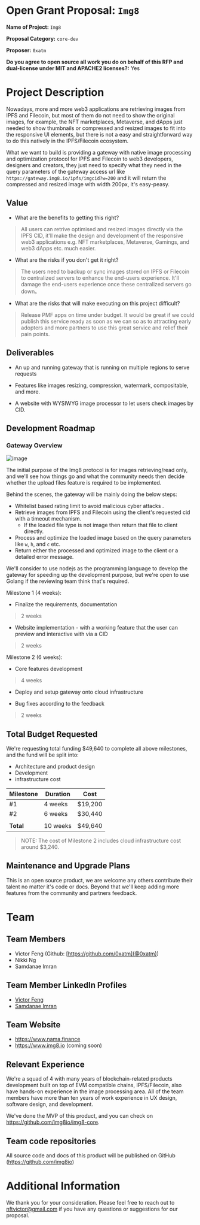 # Open Grant Proposal: `Img8`

**Name of Project:** `Img8`

**Proposal Category:** `core-dev`

**Proposer:** `0xatm`

**Do you agree to open source all work you do on behalf of this RFP and dual-license under MIT and APACHE2 licenses?:** Yes

# Project Description

Nowadays, more and more web3 applications are retrieving images from IPFS and Filecoin, but most of them do not need to show the original images, for example, the NFT marketplaces, Metaverse, and dApps just needed to show thumbnails or compressed and resized images to fit into the responsive UI elements, but there is not a easy and straightforward way to do this natively in the IPFS/Filecoin ecosystem.

What we want to build is providing a gateway with native image processing and optimization protocol for IPFS and Filecoin to web3 developers, designers and creators, they just need to specify what they need in the query parameters of the gateway access url like `https://gateway.img8.io/ipfs/imgcid?w=200` and it will return the compressed and resized image with width 200px, it's easy-peasy.

## Value

- What are the benefits to getting this right?

> All users can retrive optimised and resized images directly via the IPFS CID, it'll make the design and development of the responsive web3 applications e.g. NFT marketplaces, Metaverse, Gamings, and web3 dApps etc. much easier.

- What are the risks if you don't get it right?

> The users need to backup or sync images stored on IPFS or Filecoin to centralized servers to enhance the end-users experience. It'll damage the end-users experience once these centralized servers go down。

- What are the risks that will make executing on this project difficult?

> Release PMF apps on time under budget. It would be great if we could publish this service ready as soon as we can so as to attracting early adopters and more partners to use this great service and relief their pain points.


## Deliverables

- An up and running gateway that is running on multiple regions to serve requests

- Features like images resizing, compression, watermark, compositable, and more.

- A website with WYSIWYG image processor to let users check images by CID.

## Development Roadmap

### Gateway Overview

![image](https://user-images.githubusercontent.com/79720925/134988034-ce9e23ff-3d22-4c21-bd6d-879cc1b4f44c.png)

The initial purpose of the Img8 protocol is for images retrieving/read only, and we'll see how things go and what the community needs then decide whether the upload files feature is required to be implemented.

Behind the scenes, the gateway will be mainly doing the below steps: 

- Whitelist based rating limit to avoid malicious cyber attacks .
- Retrieve images from IPFS and Filecoin using the client's requested cid with a timeout mechanism.
  - If the loaded file type is not image then return that file to client directly.
- Process and optimize the loaded image based on the query parameters like `w`, `h`, and `c` etc.
- Return either the processed and optimized image to the client or a detailed error message.

We'll consider to use nodejs as the programming language to develop the gateway for speeding up the development purpose, but we're open to use Golang if the reviewing team think that's required.


Milestone 1 (4 weeks):

- Finalize the requirements, documentation

> 2 weeks

- Website implementation - with a working feature that the user can preview and interactive with via a CID

> 2 weeks

Milestone 2 (6 weeks):

- Core features development

> 4 weeks

- Deploy and setup gateway onto cloud infrastructure

- Bug fixes according to the feedback

> 2 weeks

## Total Budget Requested

We're requesting total funding $49,640 to complete all above milestones, and the fund will be split into:

- Architecture and product design
- Development
- infrastructure cost

| Milestone  | Duration| Cost    |
|------------|---------|---------|
|   #1       | 4 weeks | $19,200 |
|   #2       | 6 weeks | $30,440 |
|            |         |         |
| **Total**  | 10 weeks| $49,640 |

> NOTE: The cost of Milestone 2 includes cloud infrastructure cost around $3,240.


## Maintenance and Upgrade Plans

This is an open source product, we are welcome any others contribute their talent no matter it's code or docs. Beyond that we'll keep adding more features from the community and partners feedback.

# Team

## Team Members

- Victor Feng (Github: [https://github.com/0xatm](@0xatm))
- Nikki Ng
- Samdanae Imran

## Team Member LinkedIn Profiles

- [Victor Feng](https://www.linkedin.com/in/imrfeng/)
- [Samdanae Imran](https://www.linkedin.com/in/samdanae/)

## Team Website

- https://www.nama.finance
- https://www.img8.io (coming soon)

## Relevant Experience

We're a squad of 4 with many years of blockchain-related products development built on top of EVM compatible chains, IPFS/Filecoin, also have hands-on experience in the image processing area. All of the team members have more than ten years of work experience in UX design, software design, and development.

We've done the MVP of this product, and you can check on https://github.com/img8io/img8-core.

## Team code repositories

All source code and docs of this product will be published on GitHub (https://github.com/img8io)

# Additional Information

We thank you for your consideration. Please feel free to reach out to nftvictor@gmail.com if you have any questions or suggestions for our proposal.

